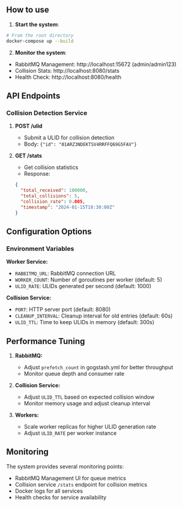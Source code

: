 ## How to use
1. **Start the system**:
```bash
# From the root directory
docker-compose up --build
```

2. **Monitor the system**:
- RabbitMQ Management: http://localhost:15672 (admin/admin123)
- Collision Stats: http://localhost:8080/stats
- Health Check: http://localhost:8080/health

## API Endpoints

### Collision Detection Service

1. **POST /ulid**
   - Submit a ULID for collision detection
   - Body: `{"id": "01ARZ3NDEKTSV4RRFFQ69G5FAV"}`

2. **GET /stats**
   - Get collision statistics
   - Response:
   ```json
   {
     "total_received": 100000,
     "total_collisions": 5,
     "collision_rate": 0.005,
     "timestamp": "2024-01-15T10:30:00Z"
   }
   ```

## Configuration Options

### Environment Variables

**Worker Service:**
- `RABBITMQ_URL`: RabbitMQ connection URL
- `WORKER_COUNT`: Number of goroutines per worker (default: 5)
- `ULID_RATE`: ULIDs generated per second (default: 1000)

**Collision Service:**
- `PORT`: HTTP server port (default: 8080)
- `CLEANUP_INTERVAL`: Cleanup interval for old entries (default: 60s)
- `ULID_TTL`: Time to keep ULIDs in memory (default: 300s)

## Performance Tuning

1. **RabbitMQ:**
   - Adjust `prefetch_count` in gogstash.yml for better throughput
   - Monitor queue depth and consumer rate

2. **Collision Service:**
   - Adjust `ULID_TTL` based on expected collision window
   - Monitor memory usage and adjust cleanup interval

3. **Workers:**
   - Scale worker replicas for higher ULID generation rate
   - Adjust `ULID_RATE` per worker instance

## Monitoring

The system provides several monitoring points:
- RabbitMQ Management UI for queue metrics
- Collision service `/stats` endpoint for collision metrics
- Docker logs for all services
- Health checks for service availability
